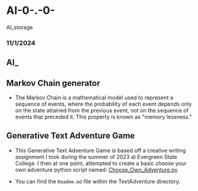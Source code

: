 # AI-0-.-0-
AI_storage

### 11/1/2024

## AI_ 


## Markov Chain generator

- The Markov Chain is a mathematical model used to represent a sequence of events, where the probability of each event depends only on the state attained from the previous event, not on the sequence of events that preceded it. This property is known as "memory lessness."<br>

## Generative Text Adventure Game

- This Generative Text Adventure Game is based off a creative writing assignment I took during the summer of 2023 at Evergreen State College. I then at one point, attempted to create a basic choose your own adventure python script named: [Choose_Own_Adventure.py](https://github.com/nathanMcL/ComSci_projects/blob/main/Choose_Own_Adventure.py) <br>

- You can find the `Readme.md` file within the TextAdventure directory.<br>




